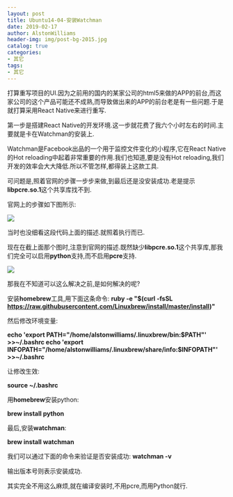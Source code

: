 ```yaml
---
layout: post
title: Ubuntu14-04-安装Watchman
date: 2019-02-17
author: AlstonWilliams
header-img: img/post-bg-2015.jpg
catalog: true
categories:
- 其它
tags:
- 其它
---
```

打算重写项目的UI.因为之前用的国内的某家公司的html5来做的APP的前台,而这家公司的这个产品可能还不成熟,而导致做出来的APP的前台老是有一些问题.于是就打算采用React Native来进行重写.

第一步是搭建React Native的开发环境.这一步就花费了我六个小时左右的时间.主要就是卡在Watchman的安装上.

Watchman是Facebook出品的一个用于监控文件变化的小程序,它在React Native的Hot reloading中起着非常重要的作用.我们也知道,要是没有Hot reloading,我们开发的效率会大大降低.所以不管怎样,都得装上这款工具.

可问题是,照着官网的步骤一步步来做,到最后还是没安装成功.老是提示**libpcre.so.1**这个共享库找不到.

官网上的步骤如下图所示:


![](http://upload-images.jianshu.io/upload_images/4108852-74a28f0f5aab58d6.png?imageMogr2/auto-orient/strip%7CimageView2/2/w/1240)


当时也没细看这段代码上面的描述.就照着执行而已.

现在在截上面那个图时,注意到官网的描述.既然缺少**libpcre.so.1**这个共享库,那我们完全可以启用**python**支持,而不启用**pcre**支持.

![](http://upload-images.jianshu.io/upload_images/4108852-839678aab445f43c.png?imageMogr2/auto-orient/strip%7CimageView2/2/w/1240)


那我在不知道可以这么解决之前,是如何解决的呢?

安装**homebrew**工具,用下面这条命令:
**ruby -e "$(curl -fsSL https://raw.githubusercontent.com/Linuxbrew/install/master/install)"**

然后修改环境变量:

**echo 'export PATH="/home/alstonwilliams/.linuxbrew/bin:$PATH"' >>~/.bashrc
echo 'export INFOPATH="/home/alstonwilliams/.linuxbrew/share/info:$INFOPATH"' >>~/.bashrc**

让修改生效:

**source ~/.bashrc**

用**homebrew**安装python:

**brew install python**

最后,安装**watchman**:

**brew install watchman**

我们可以通过下面的命令来验证是否安装成功:
**watchman -v**

输出版本号则表示安装成功.

其实完全不用这么麻烦,就在编译安装时,不用pcre,而用Python就行.
